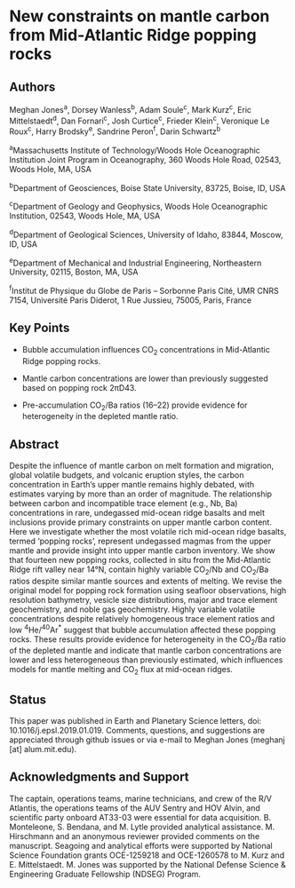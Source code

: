 # New constraints on mantle carbon from Mid-Atlantic Ridge popping rocks

## Authors

Meghan Jones<sup>a</sup>, Dorsey Wanless<sup>b</sup>, Adam Soule<sup>c</sup>, Mark Kurz<sup>c</sup>, Eric Mittelstaedt<sup>d</sup>, Dan Fornari<sup>c</sup>, Josh Curtice<sup>c</sup>, Frieder Klein<sup>c</sup>, Veronique Le Roux<sup>c</sup>, Harry Brodsky<sup>e</sup>, Sandrine Peron<sup>f</sup>, Darin Schwartz<sup>b</sup>

<sup>a</sup>Massachusetts Institute of Technology/Woods Hole Oceanographic Institution Joint Program in Oceanography, 360 Woods Hole Road, 02543, Woods Hole, MA, USA

<sup>b</sup>Department of Geosciences, Boise State University, 83725, Boise, ID, USA

<sup>c</sup>Department of Geology and Geophysics, Woods Hole Oceanographic Institution, 02543, Woods Hole, MA, USA

<sup>d</sup>Department of Geological Sciences, University of Idaho, 83844, Moscow, ID, USA

<sup>e</sup>Department of Mechanical and Industrial Engineering, Northeastern University, 02115, Boston, MA, USA

<sup>f</sup>Institut de Physique du Globe de Paris – Sorbonne Paris Cité, UMR CNRS 7154, Université Paris Diderot, 1 Rue
Jussieu, 75005, Paris, France

## Key Points

* Bubble accumulation influences CO<sub>2</sub> concentrations in Mid-Atlantic Ridge popping rocks.

* Mantle carbon concentrations are lower than previously suggested based on popping rock 2πD43.

* Pre-accumulation CO<sub>2</sub>/Ba ratios (16–22) provide evidence for heterogeneity in the depleted mantle ratio.

## Abstract

Despite the influence of mantle carbon on melt formation and migration, global volatile budgets, and
volcanic eruption styles, the carbon concentration in Earth’s upper mantle remains highly debated,
with estimates varying by more than an order of magnitude. The relationship between carbon and
incompatible trace element (e.g., Nb, Ba) concentrations in rare, undegassed mid-ocean ridge basalts
and melt inclusions provide primary constraints on upper mantle carbon content. Here we investigate
whether the most volatile rich mid-ocean ridge basalts, termed ‘popping rocks’, represent undegassed
magmas from the upper mantle and provide insight into upper mantle carbon inventory. We show
that fourteen new popping rocks, collected in situ from the Mid-Atlantic Ridge rift valley near 14°N,
contain highly variable CO<sub>2</sub>/Nb and CO<sub>2</sub>/Ba ratios despite similar mantle sources and extents of
melting. We revise the original model for popping rock formation using seafloor observations, high resolution
bathymetry, vesicle size distributions, major and trace element geochemistry, and noble gas
geochemistry. Highly variable volatile concentrations despite relatively homogeneous trace element ratios
and low <sup>4</sup>He/<sup>40</sup>Ar<sup>*</sup> suggest that bubble accumulation affected these popping rocks. These results provide
evidence for heterogeneity in the CO<sub>2</sub>/Ba ratio of the depleted mantle and indicate that mantle carbon
concentrations are lower and less heterogeneous than previously estimated, which influences models for
mantle melting and CO<sub>2</sub> flux at mid-ocean ridges.

## Status

This paper was published in Earth and Planetary Science letters, doi: 10.1016/j.epsl.2019.01.019. Comments, questions, and suggestions are appreciated through github issues or via e-mail to Meghan Jones (meghanj [at] alum.mit.edu).

## Acknowledgments and Support

The captain, operations teams, marine technicians, and crew of the R/V Atlantis, the operations teams of the AUV Sentry and HOV Alvin, and scientific party onboard AT33-03 were essential for data acquisition. B. Monteleone, S. Bendana, and M. Lytle provided analytical assistance. M. Hirschmann and an anonymous reviewer provided comments on the manuscript. Seagoing and analytical efforts were supported by National Science Foundation grants OCE-1259218 and OCE-1260578 to M. Kurz and E. Mittelstaedt. M. Jones was supported  by the National Defense Science & Engineering Graduate Fellowship (NDSEG) Program.
